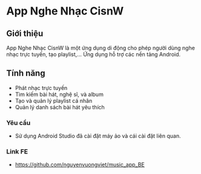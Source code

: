 # App Nghe Nhạc CisnW

## Giới thiệu

App Nghe Nhạc CisnW là một ứng dụng di động cho phép người dùng nghe nhạc trực tuyến, tạo playlist,... Ứng dụng hỗ trợ các nền tảng Android.

## Tính năng

- Phát nhạc trực tuyến
- Tìm kiếm bài hát, nghệ sĩ, và album
- Tạo và quản lý playlist cá nhân
- Quản lý danh sách bài hát yêu thích

### Yêu cầu

- Sử dụng Android Studio đã cài đặt máy ảo và cái cài đặt liên quan.

### Link FE

- https://github.com/nguyenvuongviet/music_app_BE
